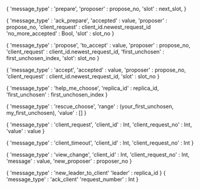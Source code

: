 {
    'message_type' : 'prepare',
    'proposer' : propose_no,
    'slot' : next_slot,
}

{
    'message_type' : 'ack_prepare',
    'accepted' : value,
    'proposer' : propose_no,
    'client_request' : client_id.newest_request_id
    'no_more_accepted' : Bool,
    'slot' : slot_no
}

{
    'message_type' : 'propose',
    'to_accept' : value,
    'proposer'  : propose_no,
    'client_request' : client_id.newest_request_id,
    'first_unchosen' : first_unchosen_index,
    'slot': slot_no
}

{
    'message_type' : 'accept',
    'accepted' : value,
    'proposer'  : propose_no,
    'client_request' : client_id.newest_request_id,
    'slot' : slot_no
}

{
    'message_type' : 'help_me_choose',
    'replica_id' : replica_id,
    'first_unchosen' : first_unchosen_index
}

{
    'message_type' : 'rescue_choose',
    'range' : (your_first_unchosen, my_first_unchosen),
    'value' : [] 
}

{
    'message_type' : 'client_request',
    'client_id' : Int,
    'client_request_no' : Int,
    'value' : value 
}

{
    'message_type' : 'client_timeout',
    'client_id' : Int,
    'client_request_no' : Int
}

{
    'message_type' : 'view_change',
    'client_id' : Int,
    'client_request_no' : Int,
    'message' : value,
    'new_proposer' : proposer_no
}

{
    'message_type' : 'new_leader_to_client'
    'leader' : replica_id
}
{
    'message_type' : 'ack_client'
    'request_number' : Int
}
